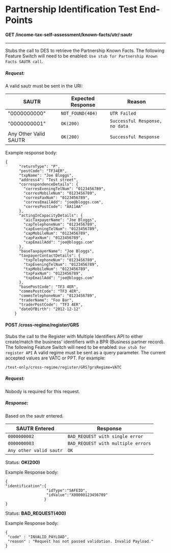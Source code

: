 # Partnership Identification Test End-Points

#### GET /income-tax-self-assessment/known-facts/utr/:sautr

---
Stubs the call to DES to retrieve the Partnership Known Facts. The following Feature Switch will need to be enabled: `Use stub for Partnership Known Facts SAUTR call`.

##### Request:
A valid sautr must be sent in the URI:

| SAUTR                 | Expected Response                       | Reason                             |
|-----------------------|-----------------------------------------|------------------------------------|
| "0000000000"          | ```NOT_FOUND(404)```                    | ```UTR Failed```                   |
| "0000000001"          | ```OK(200)```                           | ```Successful Response, no data``` |
 | Any Other Valid SAUTR | ```OK(200)```                           | ```Successful Response```          |

Example response body:

```
{
      "returnType": "P",
      "postCode": "TF34ER",
      "txpName": "Joe Bloggs",
      "address4": "Test street",
      "correspondenceDetails": {
        "corresEveningTelNum": "0123456789",
        "corresMobileNum": "0123456789",
        "corresFaxNum": "0123456789",
        "corresEmailAdd": "joe@bloggs.com",
        "corresPostCode": "AA11AA"
      },
      "actingInCapacityDetails": {
        "aicTaxpayerName": "Joe Bloggs",
        "capTelephoneNum": "0123456789",
        "capEveningTelNum": "0123456789",
        "capMobileNum": "0123456789",
        "capFaxNum": "0123456789",
        "capEmailAdd": "joe@bloggs.com"
      },
      "baseTaxpayerName": "Joe Bloggs",
      "taxpayerContactDetails": {
        "txpTelephoneNum": "0123456789",
        "txpEveningTelNum": "0123456789",
        "txpMobileNum": "0123456789",
        "txpFaxNum": "0123456789",
        "txpEmailAdd": "joe@bloggs.com"
      },
      "basePostCode": "TF3 4ER",
      "commsPostCode": "TF3 4ER",
      "commsTelephoneNum": "0123456789",
      "traderName": "Foo Bar",
      "traderPostCode": "TF3 4ER",
      "dateOfBirth": "2012-12-12"
    }
```

#### POST /cross-regime/register/GRS

Stubs the call to the Register with Multiple Identifiers API to either create/match the business' identifiers with a BPR (Business partner record). The following Feature Switch will need to be enabled: `Use stub for register API`
A valid regime must be sent as a query parameter. The current accepted values are VATC or PPT. For example:

```
/test-only/cross-regime/register/GRS?grsRegime=VATC
```

##### Request:

Nobody is required for this request.

##### Response:

Based on the sautr entered.

| SAUTR Entered               | Response                                |
|-----------------------------|-----------------------------------------|
| ```0000000002```            | ```BAD_REQUEST with single error```     |
| ```0000000003```            | ```BAD_REQUEST with multiple errors```  |
| ```Any other valid sautr``` | ```OK```                                |


Status: **OK(200)**

Example Response body: 

```
{
"identification":{
                  "idType":"SAFEID",
                  "idValue":"X00000123456789"
                 }
}
```

Status: **BAD_REQUEST(400)**

Example Response body:

```
{
 "code" : "INVALID_PAYLOAD",
 "reason" : "Request has not passed validation. Invalid Payload."
}
```